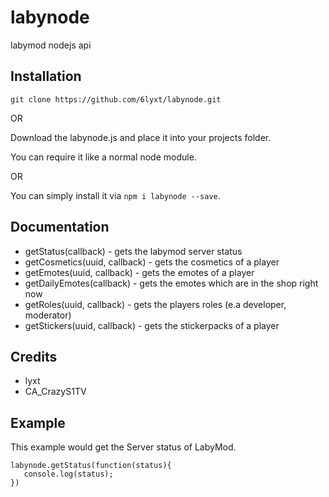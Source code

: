 # labynode
labymod nodejs api

## Installation
`git clone https://github.com/6lyxt/labynode.git`

OR

Download the labynode.js and place it into your projects folder.

You can require it like a normal node module.

OR

You can simply install it via `npm i labynode --save`.


## Documentation
 + getStatus(callback) - gets the labymod server status
 + getCosmetics(uuid, callback) - gets the cosmetics of a player
 + getEmotes(uuid, callback) - gets the emotes of a player
 + getDailyEmotes(callback) - gets the emotes which are in the shop right now
 + getRoles(uuid, callback) - gets the players roles (e.a developer, moderator)
 + getStickers(uuid, callback) - gets the stickerpacks of a player

## Credits
 + lyxt
 + CA_CrazyS1TV
 
## Example
This example would get the Server status of LabyMod.
```
labynode.getStatus(function(status){
   console.log(status);
})
```

